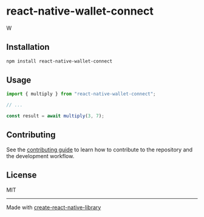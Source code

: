 # react-native-wallet-connect
W
## Installation

```sh
npm install react-native-wallet-connect
```

## Usage

```js
import { multiply } from "react-native-wallet-connect";

// ...

const result = await multiply(3, 7);
```

## Contributing

See the [contributing guide](CONTRIBUTING.md) to learn how to contribute to the repository and the development workflow.

## License

MIT

---

Made with [create-react-native-library](https://github.com/callstack/react-native-builder-bob)
